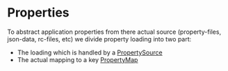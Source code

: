 # Properties

To abstract application properties from there actual source (property-files, json-data, rc-files, etc) we divide property 
loading into two part:

- The loading which is handled by a [PropertySource](model/property-source.interface.ts)
- The actual mapping to a key [PropertyMap](model/property-map.interface.ts)
